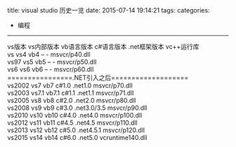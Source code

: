 title: visual studio 历史一览
date: 2015-07-14 19:14:21
tags:
categories:
  - 编程
---

vs版本 vs内部版本 vb语言版本 c#语言版本 .net框架版本 vc++运行库  
vs vs4 vb4 – - msvcr/p40.dll  
vs97 vs5 vb5 – - msvcr/p50.dll  
vs6 vs6 vb6 – - msvcr/p60.dll  
================.NET引入之后===================  
vs2002 vs7 vb7 c#1.0 .net1.0 msvcr/p70.dll  
vs2003 vs7.1 vb7.1 c#1.1 .net1.1 msvcr/p71.dll  
vs2005 vs8 vb8 c#2.0 .net2.0 msvcr/p80.dll  
vs2008 vs9 vb9 c#3.0 .net3.0/3.5 msvcr/p90.dll  
vs2010 vs10 vb10 c#4.0 .net4.0 msvcr/p100.dll  
vs2012 vs11 vb11 c#4.5 .net4.5 msvcr/p110.dll  
vs2013 vs12 vb12 c#5.0 .net4.5.1 msvcr/p120.dll  
vs2015 vs14 vb14 c#6.0 .net5.0 vcruntime140.dll